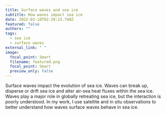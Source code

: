 ```yaml
---
title: Surface waves and sea ice
subtitle: How waves impact sea ice
date: 2022-03-18T02:29:23.740Z
featured: false
authors: ""
tags:
  - sea ice
  - surface waves
external_link: " "
image:
  focal_point: Smart
  filename: featured.png
  focal_point: Smart
  preview_only: false
---
```

Surface waves impact the evolution of sea ice. Waves can break up, disperse or drift sea ice and alter air-sea heat fluxes within the sea ice. Waves play a major role in globally retreating sea ice, but the interaction is poorly understood. In my work, I use satellite and in situ observations to better understand how waves surface waves behave in sea ice.
